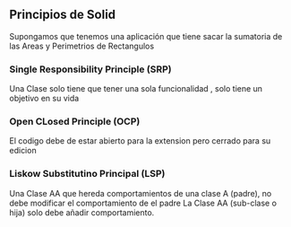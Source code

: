 
## Principios de Solid

Supongamos que tenemos una aplicación que tiene sacar la sumatoria de las Areas y Perimetrios de Rectangulos

### Single Responsibility Principle (SRP)

Una Clase solo tiene que tener una sola funcionalidad , solo tiene un objetivo en su vida

### Open CLosed Principle (OCP)

El codigo debe de estar abierto para la extension pero cerrado para su edicion

### Liskow Substitutino Principal (LSP)

Una Clase AA que hereda comportamientos de una clase A (padre), no debe modificar el comportamiento de el padre
La Clase AA (sub-clase o hija) solo debe añadir comportamiento.